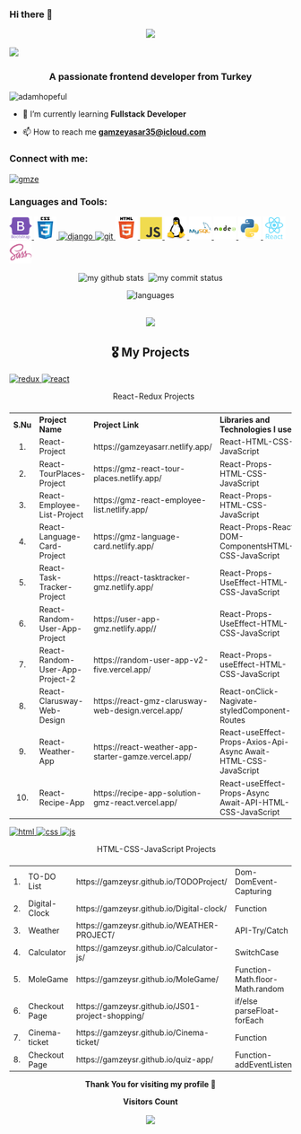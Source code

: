 ### Hi there 👋

<p align="center">
  <img src="https://readme-typing-svg.demolab.com/?lines=I'm  a Frontend Developer!;I used it in my projects ;React | Redux ;HTML|CSS|JS|Responsive Design!&font=Fira%20Code&center=true&width=380&height=50&duration=4000&pause=1000">
</p>


[![](https://img.shields.io/badge/linkedin-%230077B5.svg?&style=for-the-badge&logo=linkedin&logoColor=white)](https://www.linkedin.com/in/gamze-ya%C5%9Far-/) 

<h3 align="center">A passionate frontend developer from Turkey</h3>

<p align="left"> <img src="https://komarev.com/ghpvc/?username=adamhopeful&label=Profile%20views&color=0e75b6&style=flat" alt="adamhopeful" /> </p>

- 🌱 I’m currently learning **Fullstack Developer**

- 📫 How to reach me **gamzeyasar35@icloud.com**

<h3 align="left">Connect with me:</h3>
<p align="left">
<a href="https://www.linkedin.com/in/gamze-ya%C5%9Far-/" target="blank"><img align="center" src="https://raw.githubusercontent.com/rahuldkjain/github-profile-readme-generator/master/src/images/icons/Social/linked-in-alt.svg" alt="gmze" height="30" width="40" /></a>
</p>

<h3 align="left">Languages and Tools:</h3>
<p align="left"> <a href="https://getbootstrap.com" target="_blank" rel="noreferrer"> <img src="https://raw.githubusercontent.com/devicons/devicon/master/icons/bootstrap/bootstrap-plain-wordmark.svg" alt="bootstrap" width="40" height="40"/> </a> <a href="https://www.w3schools.com/css/" target="_blank" rel="noreferrer"> <img src="https://raw.githubusercontent.com/devicons/devicon/master/icons/css3/css3-original-wordmark.svg" alt="css3" width="40" height="40"/> </a> <a href="https://www.djangoproject.com/" target="_blank" rel="noreferrer"> <img src="https://cdn.worldvectorlogo.com/logos/django.svg" alt="django" width="40" height="40"/> </a> <a href="https://git-scm.com/" target="_blank" rel="noreferrer"> <img src="https://www.vectorlogo.zone/logos/git-scm/git-scm-icon.svg" alt="git" width="40" height="40"/> </a> <a href="https://www.w3.org/html/" target="_blank" rel="noreferrer"> <img src="https://raw.githubusercontent.com/devicons/devicon/master/icons/html5/html5-original-wordmark.svg" alt="html5" width="40" height="40"/> </a> <a href="https://developer.mozilla.org/en-US/docs/Web/JavaScript" target="_blank" rel="noreferrer"> <img src="https://raw.githubusercontent.com/devicons/devicon/master/icons/javascript/javascript-original.svg" alt="javascript" width="40" height="40"/> </a> <a href="https://www.linux.org/" target="_blank" rel="noreferrer"> <img src="https://raw.githubusercontent.com/devicons/devicon/master/icons/linux/linux-original.svg" alt="linux" width="40" height="40"/> </a> <a href="https://www.mysql.com/" target="_blank" rel="noreferrer"> <img src="https://raw.githubusercontent.com/devicons/devicon/master/icons/mysql/mysql-original-wordmark.svg" alt="mysql" width="40" height="40"/> </a> <a href="https://nodejs.org" target="_blank" rel="noreferrer"> <img src="https://raw.githubusercontent.com/devicons/devicon/master/icons/nodejs/nodejs-original-wordmark.svg" alt="nodejs" width="40" height="40"/> </a> <a href="https://www.python.org" target="_blank" rel="noreferrer"> <img src="https://raw.githubusercontent.com/devicons/devicon/master/icons/python/python-original.svg" alt="python" width="40" height="40"/> </a> <a href="https://reactjs.org/" target="_blank" rel="noreferrer"> <img src="https://raw.githubusercontent.com/devicons/devicon/master/icons/react/react-original-wordmark.svg" alt="react" width="40" height="40"/> </a> <a href="https://sass-lang.com" target="_blank" rel="noreferrer"> <img src="https://raw.githubusercontent.com/devicons/devicon/master/icons/sass/sass-original.svg" alt="sass" width="40" height="40"/> </a> </p>

<p align="center">
<img src="https://github-readme-stats.vercel.app/api?username=GamzeYsr&theme=chartreuse-dark&show_icons=true" alt="my github stats" width="49%"/>&nbsp;
<img src="https://github-readme-streak-stats.herokuapp.com/?user=AdamHopeful&theme=chartreuse-dark&show_icons=true" alt="my commit status" width="49%" /> </p>
<p align="center"> <img src="https://github-readme-stats.vercel.app/api/top-langs/?username=AdamHopeful&theme=chartreuse-dark&layout=compact" alt="languages" width="50%" > </p>


</div>
<br>
<div align="center">
  <a href="#">
    <img src="https://activity-graph.herokuapp.com/graph?username=GamzeYsr&theme=react-dark" />
  </a>
</div>


<!-- <div align="center">
  <a href="#">
    <h2>🏆 Github Profile Trophy 🏆</h2>    
        <img width=1000
      src="https://github-profile-trophy.vercel.app/?username=GamzeYsr&column=8&theme=onedark&no-frame=true&margin-w=15" />    
  </a>
</div> -->




### <h2 align="center">&#127894; My Projects</h2>


<a href="#" target="_blank"> <img src="https://upload.wikimedia.org/wikipedia/commons/4/49/Redux.png" alt="redux" height="50"/> </a>
<a href="#" target="_blank"> <img src="https://cdn.icon-icons.com/icons2/2415/PNG/512/react_original_wordmark_logo_icon_146375.png" alt="react" width="50"/> </a> 

 <table>
<tr >
    <caption>React-Redux Projects<caption>
    <th width="5%">S.Nu </th>
    <th align="left" width="20%">Project Name</th>
    <th align="left" width="40%">Project Link</th>
    <th align="left" width="30%">Libraries and Technologies I use</th>
  
</tr>
<tr>
    <td align=center >1.</td>
    <td>React-Project</td>
    <td>https://gamzeyasarr.netlify.app/</td> 
    <td>React-HTML-CSS-JavaScript</td>
</tr>

<tr>
    <td align=center>2.</td>
    <td>React-TourPlaces-Project</td>
    <td>https://gmz-react-tour-places.netlify.app/</td> 
    <td>React-Props-HTML-CSS-JavaScript</td>
</tr>
<tr>
    <td align=center>3.</td>
    <td>React-Employee-List-Project</td>
    <td>https://gmz-react-employee-list.netlify.app/</td> 
    <td>React-Props-HTML-CSS-JavaScript</td>
</tr>
<tr>
    <td align=center>4.</td>
    <td>React-Language-Card-Project</td>
    <td>https://gmz-language-card.netlify.app/</td> 
    <td>React-Props-React DOM-ComponentsHTML-CSS-JavaScript</td>
</tr>

<tr>
    <td align=center>5.</td>
    <td>React-Task-Tracker-Project</td>
    <td>https://react-tasktracker-gmz.netlify.app/</td> 
    <td>React-Props-UseEffect-HTML-CSS-JavaScript</td>
</tr>

<tr>
    <td align=center>6.</td>
    <td>React-Random-User-App-Project</td>
    <td>https://user-app-gmz.netlify.app//</td> 
    <td>React-Props-UseEffect-HTML-CSS-JavaScript</td>
</tr>
	    
<tr>
    <td align=center>7.</td>
    <td>React-Random-User-App-Project-2</td>
    <td>https://random-user-app-v2-five.vercel.app/</td> 
    <td>React-Props-useEffect-HTML-CSS-JavaScript</td>
</tr> 
<tr>
<td align=center>8.</td>
<td>React-Clarusway-Web-Design</td>
 <td>https://react-gmz-clarusway-web-design.vercel.app/</td>
<td>React-onClick-Nagivate-styledComponent-Routes</td>
</tr>

	        
<tr>
<td align=center>9.</td>
<td>React-Weather-App</td>
 <td>https://react-weather-app-starter-gamze.vercel.app/</td>
<td>React-useEffect-Props-Axios-Api-Async Await-HTML-CSS-JavaScript</td>
</tr>
	    
<tr>
<td align=center>10.</td>
<td>React-Recipe-App</td>
 <td>https://recipe-app-solution-gmz-react.vercel.app/</td>
<td>React-useEffect-Props-Async Await-API-HTML-CSS-JavaScript</td>
</tr>
    

</table>

<a href="#" target="_blank"> <img src="https://user-images.githubusercontent.com/94930605/160258641-8ae74778-b44c-4767-a777-e5ece56b29f8.png" alt="html" height="50"/> </a> 
 <a href="#" target="_blank"> <img src="https://user-images.githubusercontent.com/94930605/160258671-03184473-a73b-4c7a-865c-4bc4a3864fcc.png" alt="css" height="50"/> </a> 
 <a href="#" target="_blank"> <img src="https://cdn.icon-icons.com/icons2/2108/PNG/512/javascript_icon_130900.png" alt="js" height="45"/> </a>

<table>

 <tr>
 <caption>HTML-CSS-JavaScript Projects<caption>
    <td align=center >1.</td>
    <td>TO-DO List</td>
    <td>https://gamzeysr.github.io/TODOProject/</td>
    <td>Dom-DomEvent-Capturing</td>
   
</tr>
<tr>
<td align=center >2.</td>
<td>Digital-Clock</td>
 <td>https://gamzeysr.github.io/Digital-clock/</td>
<td>Function</td>
</tr>

<tr>
    <td align=center >3.</td>
    <td>Weather</td>
    <td>https://gamzeysr.github.io/WEATHER-PROJECT/</td>
    <td>API-Try/Catch</td>
 
</tr>

<tr>
<td align=center>4.</td>
<td>Calculator</td>
 <td>https://gamzeysr.github.io/Calculator-js/</td>
<td>SwitchCase</td>
</tr>
   
<tr>
<td align=center>5.</td>
<td>MoleGame</td>
 <td>https://gamzeysr.github.io/MoleGame/</td>
<td>Function-Math.floor-Math.random</td>
</tr>

<tr>
<td align=center>6.</td>
<td>Checkout Page</td>
 <td>https://gamzeysr.github.io/JS01-project-shopping/</td>
<td>if/else parseFloat-forEach</td>
</tr>

<tr>
<td align=center>7.</td>
<td>Cinema-ticket</td>
 <td>https://gamzeysr.github.io/Cinema-ticket/</td>
<td>Function</td>
</tr>

<tr>
<td align=center>8.</td>
<td>Checkout Page</td>
 <td>https://gamzeysr.github.io/quiz-app/</td>
<td>Function-addEventListener</td>
</tr>
	 

	 


</table>

<p align="center"><b> Thank You for visiting my profile 🙏</b></p>
<div align="center">
 <b style = {font-weight: 600}>Visitors Count</b>

<p align="center"><img align="center" src="https://profile-counter.glitch.me/{GamzeYsr}/count.svg" /></p> 
<br>
</div> 



<!--  <h3 align="left">📫 &nbsp;Feel Free to Contact me.....</h3>

<p align="center">
	<a href="https://github.com/Gamzeysr"><img alt="github" width="10%" style="padding:5px" src="https://github.com/Gamzeysr"/></a>
	<a href="https://www.linkedin.com/in/gamze-ya%C5%9Far-/"><img alt="linkedin" width="10%" style="padding:5px" src="https://www.linkedin.com/in/gamze-ya%C5%9Far-/"/></a>
	
</p>

<p align="center"><b> Thank You for visiting my profile 🙏</b></p>

<div align="center">
 <b style = {font-weight: 600}>Visitors Count</b>

<p align="center"><img align="center" src="https://profile-counter.glitch.me/{GamzeYsr}/count.svg" /></p> 
<br>
</div> -->

